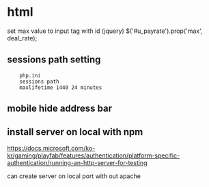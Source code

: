# html

set max value to input tag with id (jquery)
        $('#u_payrate').prop('max', deal_rate); 
 ## sessions path setting
        php.ini 
        sessions path
        maxlifetime 1440 24 minutes


## mobile hide address bar

<meta name="apple-mobile-web-app-capable" content="yes" />

## install server on local with npm

https://docs.microsoft.com/ko-kr/gaming/playfab/features/authentication/platform-specific-authentication/running-an-http-server-for-testing

can create server on local port with out apache

